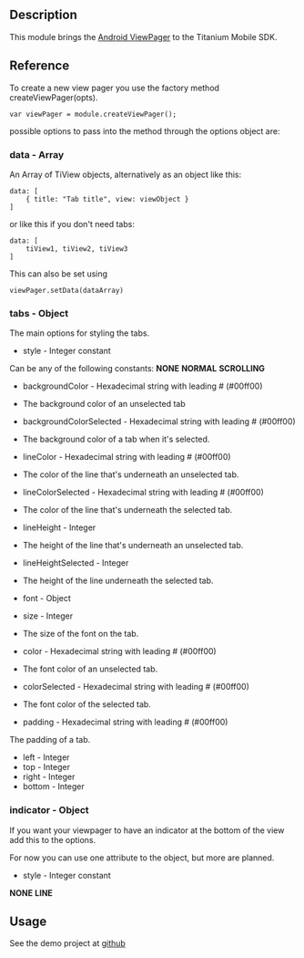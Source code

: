## Description

This module brings the [Android ViewPager](http://developer.android.com/reference/android/support/v4/view/ViewPager.html) to the Titanium Mobile SDK.

## Reference

To create a new view pager you use the factory method createViewPager(opts).

    var viewPager = module.createViewPager();

possible options to pass into the method through the options object are:

### data - Array

An Array of TiView objects, alternatively as an object like this:

	data: [
		{ title: "Tab title", view: viewObject }
	]
	
or like this if you don't need tabs:

	data: [
		tiView1, tiView2, tiView3
	]
	
This can also be set using

	viewPager.setData(dataArray)

### tabs - Object

The main options for styling the tabs.

- style - Integer constant

Can be any of the following constants:
**NONE**
**NORMAL**
**SCROLLING**

- backgroundColor - Hexadecimal string with leading # (#00ff00)

 - The background color of an unselected tab

- backgroundColorSelected - Hexadecimal string with leading # (#00ff00)

 - The background color of a tab when it's selected.

- lineColor - Hexadecimal string with leading # (#00ff00)

 - The color of the line that's underneath an unselected tab.

- lineColorSelected - Hexadecimal string with leading # (#00ff00)

 - The color of the line that's underneath the selected tab.

- lineHeight - Integer

 - The height of the line that's underneath an unselected tab.

- lineHeightSelected - Integer

 - The height of the line underneath the selected tab.

- font - Object
 - size - Integer

  - The size of the font on the tab.
 
 - color - Hexadecimal string with leading # (#00ff00)
 
  - The font color of an unselected tab.
 
 - colorSelected - Hexadecimal string with leading # (#00ff00)
 
  - The font color of the selected tab.

- padding - Hexadecimal string with leading # (#00ff00)

The padding of a tab.

 - left - Integer
 - top - Integer
 - right - Integer
 - bottom - Integer

### indicator - Object

If you want your viewpager to have an indicator at the bottom of the view add this to the options.

For now you can use one attribute to the object, but more are planned.

- style - Integer constant

**NONE**
**LINE**

## Usage

See the demo project at [github](https://github.com/mudderman/ViewPager-Module-Demo)
